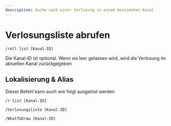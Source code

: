 ```yaml
---
description: Suche nach einer Verlosung in einem bestimmten Kanal
---
```


# Verlosungsliste abrufen

```
/roll list [Kanal-ID]
```

Die Kanal-ID ist optional. Wenn sie leer gelassen wird, wird die Verlosung im aktuellen Kanal zurückgegeben

## Lokalisierung & Alias

Dieser Befehl kann auch wie folgt ausgelöst werden

```
/r list [Kanal-ID]

/Verlosungsliste [Kanal-ID]

/WhatToDraw [Kanal-ID]
```
